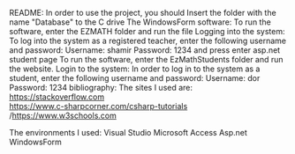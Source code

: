 README:
In order to use the project, you should Insert the folder with the name
 "Database" to the C drive
The WindowsForm software:
To run the software, enter the EZMATH folder and run the file
Logging into the system: To log into the system as a registered teacher, enter the following username and password:
Username: shamir
Password: 1234
and press enter
asp.net student page
To run the software, enter the EzMathStudents folder and run the website.
Login to the system: In order to log in to the system as a student, enter the following username and password:
Username: dor
Password: 1234
bibliography:
The sites I used are:
https://stackoverflow.com  
https://www.c-sharpcorner.com/csharp-tutorials
/https://www.w3schools.com

The environments I used:
Visual Studio
Microsoft Access
Asp.net
WindowsForm
